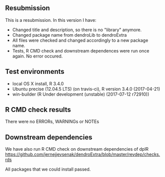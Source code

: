 ## Resubmission
This is a resubmission. In this version I have:

* Changed title and description, so there is no "library" anymore.
* Changed package name from dendroLib to dendroExtra
* All files were checked and changed accordingly to a new package name.
* Tests, R CMD check and downstream dependences were run once again. No error occured. 

## Test environments
* local OS X install, R 3.4.0
* Ubuntu precise (12.04.5 LTS) (on travis-ci), R version 3.4.0 (2017-04-21)
* win-builder (R Under development (unstable) (2017-07-12 r72910))

## R CMD check results
There were no ERRORs, WARNINGs or NOTEs


## Downstream dependencies
We have also run R CMD check on downstream dependencies of dplR
https://github.com/jernejjevsenak/dendroExtra/blob/master/revdep/checks.rds

All packages that we could install passed. 
